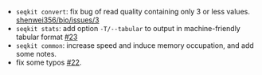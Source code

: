 - `seqkit convert`: fix bug of read quality containing only 3 or less values.
  [shenwei356/bio/issues/3](https://github.com/shenwei356/bio/issues/3)
- `seqkit stats`: add option `-T/--tabular` to output in machine-friendly tabular format
  [#23](https://github.com/shenwei356/seqkit/issues/23)
- `seqkit common`: increase speed and induce memory occupation, and add some notes.
- fix some typos [#22](https://github.com/shenwei356/seqkit/issues/22).
